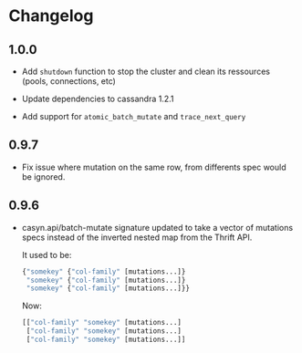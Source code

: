 # Changelog

## 1.0.0

* Add `shutdown` function to stop the cluster and clean its ressources
  (pools, connections, etc)

* Update dependencies to cassandra 1.2.1

* Add support for `atomic_batch_mutate` and `trace_next_query`

## 0.9.7

* Fix issue where mutation on the same row, from differents spec
  would be ignored.

## 0.9.6

*  casyn.api/batch-mutate signature updated to take a vector of
   mutations specs instead of the inverted nested map from the Thrift API.

   It used to be:
   ```clojure
   {"somekey" {"col-family" [mutations...]}
    "somekey" {"col-family" [mutations...]}
    "somekey" {"col-family" [mutations...]}}
   ```

   Now:
   ```clojure
   [["col-family" "somekey" [mutations...]
    ["col-family" "somekey" [mutations...]
    ["col-family" "somekey" [mutations...]]
   ```
